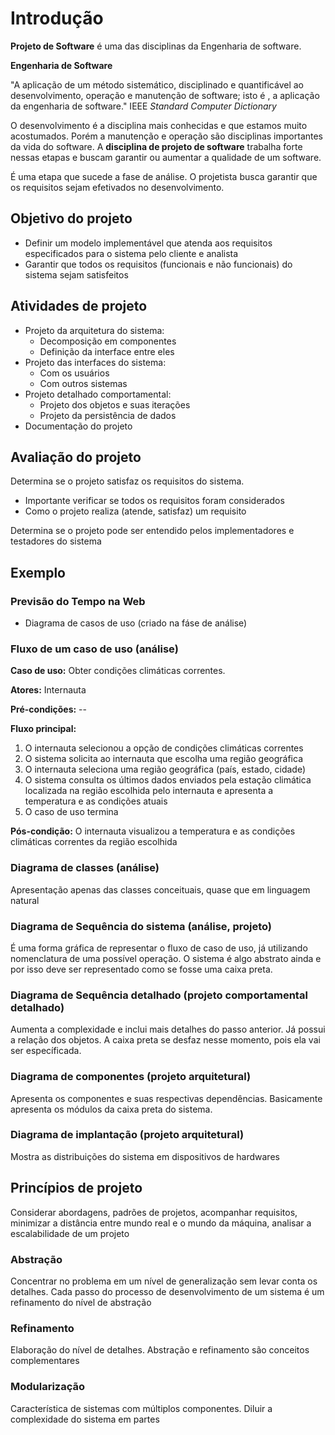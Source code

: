 # Introdução

**Projeto de Software** é uma das disciplinas da Engenharia de software.

**Engenharia de Software**

"A aplicação de um método sistemático, disciplinado e quantificável ao desenvolvimento, operação e manutenção de software; isto é , a aplicação da engenharia de software." IEEE *Standard Computer Dictionary*

O desenvolvimento é a disciplina mais conhecidas e que estamos muito acostumados. Porém a manutenção e operação são disciplinas importantes
da vida do software. A **disciplina de projeto de software** trabalha forte nessas etapas e buscam garantir ou aumentar a qualidade de um software.

É uma etapa que sucede a fase de análise. O projetista busca garantir que os requisitos sejam efetivados no desenvolvimento.

## Objetivo do projeto

- Definir um modelo implementável que atenda aos requisitos especificados para o sistema pelo cliente e analista
- Garantir que todos os requisitos (funcionais e não funcionais) do sistema sejam satisfeitos

## Atividades de projeto

- Projeto da arquitetura do sistema:
  - Decomposição em componentes
  - Definição da interface entre eles
- Projeto das interfaces do sistema:
  - Com os usuários
  - Com outros sistemas
- Projeto detalhado comportamental:
  - Projeto dos objetos e suas iterações
  - Projeto da persistência de dados
- Documentação do projeto

## Avaliação do projeto

Determina se o projeto satisfaz os requisitos do sistema.

- Importante verificar se todos os requisitos foram considerados
- Como o projeto realiza (atende, satisfaz) um requisito

Determina se o projeto pode ser entendido pelos implementadores e testadores do sistema

## Exemplo

### Previsão do Tempo na Web

- Diagrama de casos de uso (criado na fáse de análise)

### Fluxo de um caso de uso (análise)

**Caso de uso:** Obter condições climáticas correntes.

**Atores:** Internauta

**Pré-condições:** --

**Fluxo principal:** 

1. O internauta selecionou a opção de condições climáticas correntes
2. O sistema solicita ao internauta que escolha uma região geográfica
3. O internauta seleciona uma região geográfica (país, estado, cidade)
4. O sistema consulta os últimos dados enviados pela estação climática localizada na região escolhida pelo internauta e apresenta a temperatura e as condições atuais
5. O caso de uso termina

**Pós-condição:** O internauta visualizou a temperatura e as condições climáticas correntes da região escolhida

### Diagrama de classes (análise)

Apresentação apenas das classes conceituais, quase que em linguagem natural

### Diagrama de Sequência do sistema (análise, projeto)

É uma forma gráfica de representar o fluxo de caso de uso, já utilizando nomenclatura de uma possível operação. O sistema é algo abstrato ainda e por isso deve ser representado como se fosse uma caixa preta.

### Diagrama de Sequência detalhado (projeto comportamental detalhado)

Aumenta a complexidade e inclui mais detalhes do passo anterior. Já possui a relação dos objetos. A caixa preta se desfaz nesse momento, pois ela vai ser específicada.

### Diagrama de componentes (projeto arquitetural)

Apresenta os componentes e suas respectivas dependências. Basicamente apresenta os módulos da caixa preta do sistema.

### Diagrama de implantação (projeto arquitetural)

Mostra as distribuições do sistema em dispositivos de hardwares

## Princípios de projeto

Considerar abordagens, padrões de projetos, acompanhar requisitos, minimizar a distância entre mundo real e o mundo da máquina, analisar a escalabilidade de um projeto

### Abstração

Concentrar no problema em um nível de generalização sem levar conta os detalhes. Cada passo do processo de desenvolvimento de um sistema é um refinamento do nível de abstração

### Refinamento

Elaboração do nível de detalhes. Abstração e refinamento são conceitos complementares

### Modularização

Característica de sistemas com múltiplos componentes. Diluir a complexidade do sistema em partes

